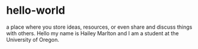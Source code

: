 # hello-world
a place where you store ideas, resources, or even share and discuss things with others.
Hello my name is Hailey Marlton and I am a student at the University of Oregon.
